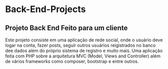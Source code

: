 # Back-End-Projects
## Projeto Back End Feito para um cliente ##

  Este projeto consiste em uma aplicação de rede social, onde o usuário deve logar na conta, fazer posts, seguir outros usuários reigistrados no banco dee dados além do próprio
  sistema de registro e muito mais.  Uma aplicação feita com PHP sobre a arquitetura MVC (Model, Views and Controller) além de vários frameworks como composer, bootstrap e entre  outros.
